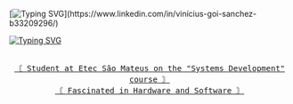 [![Typing SVG](https://readme-typing-svg.herokuapp.com?font=Fira+Code&pause=1000&random=false&width=435&lines=Hey+There+I'm+Vinicius👋!)](https://www.linkedin.com/in/vinícius-goi-sanchez-b33209296/)

<a href="https://www.linkedin.com/in/vinícius-goi-sanchez-b33209296/"><img src="https://readme-typing-svg.herokuapp.com?font=MonoSpace&pause=1000&color=F7F7F7&center=true&vCenter=true&random=false&width=435&lines=Hey+There!+I'm+Vinicius+👋!" alt="Typing SVG" />

<p align="center"><br>
  <samp>〘  Student at Etec São Mateus on the "Systems Development" course  〙</br>
〘  Fascinated in Hardware and Software  〙
  </samp>
</p>


